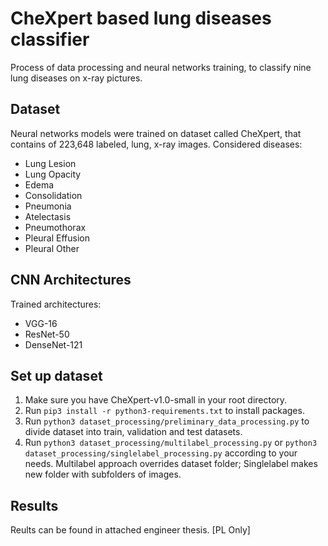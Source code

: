 # CheXpert based lung diseases classifier

Process of data processing and neural networks training, to classify nine lung diseases on x-ray pictures.

## Dataset

Neural networks models were trained on dataset called CheXpert, that contains of 223,648 labeled, lung, x-ray images.
Considered diseases:

- Lung Lesion
- Lung Opacity
- Edema
- Consolidation
- Pneumonia
- Atelectasis
- Pneumothorax
- Pleural Effusion
- Pleural Other

## CNN Architectures

Trained architectures:

- VGG-16
- ResNet-50
- DenseNet-121

## Set up dataset

1. Make sure you have CheXpert-v1.0-small in your root directory.
2. Run `pip3 install -r python3-requirements.txt` to install packages.
3. Run `python3 dataset_processing/preliminary_data_processing.py` to divide dataset into train, validation and test datasets.
4. Run `python3 dataset_processing/multilabel_processing.py` or `python3 dataset_processing/singlelabel_processing.py` according to your needs. Multilabel approach overrides dataset folder; Singlelabel makes new folder with subfolders of images.

## Results

Reults can be found in attached engineer thesis. [PL Only]
